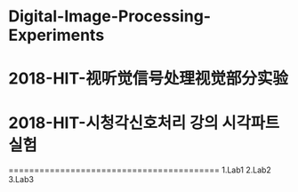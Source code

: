 # Digital-Image-Processing-Experiments
# 2018-HIT-视听觉信号处理视觉部分实验 
# 2018-HIT-시청각신호처리 강의 시각파트실험
=========================================
1.Lab1
2.Lab2
3.Lab3
